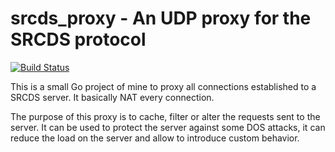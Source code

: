 # srcds_proxy - An UDP proxy for the SRCDS protocol

[![Build Status](https://travis-ci.org/bonnetn/srcds_proxy.svg?branch=master)](https://travis-ci.org/bonnetn/srcds_proxy)

This is a small Go project of mine to proxy all connections established to a SRCDS server. It basically NAT every connection.

The purpose of this proxy is to cache, filter or alter the requests sent to the server.
It can be used to protect the server against some DOS attacks, it can reduce the load on the server and allow to introduce custom behavior.

